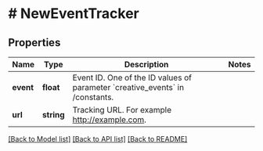 # # NewEventTracker

## Properties

Name | Type | Description | Notes
------------ | ------------- | ------------- | -------------
**event** | **float** | Event ID. One of the ID values of parameter &#x60;creative_events&#x60; in /constants. | 
**url** | **string** | Tracking URL. For example http://example.com. | 

[[Back to Model list]](../../README.md#documentation-for-models) [[Back to API list]](../../README.md#documentation-for-api-endpoints) [[Back to README]](../../README.md)


